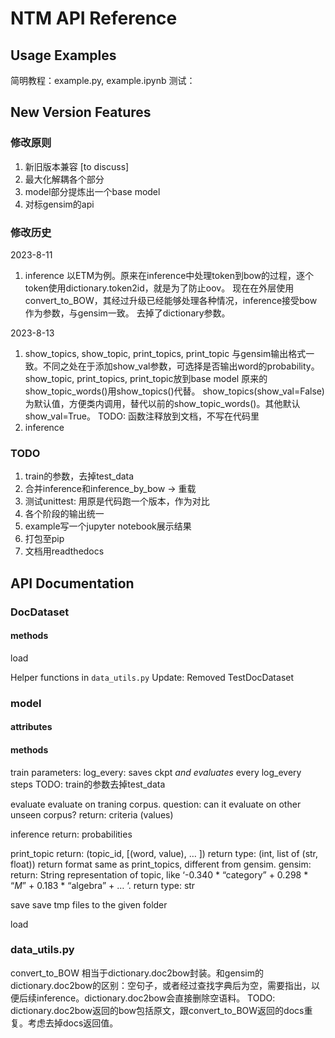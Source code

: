 # NTM API Reference
## Usage Examples
简明教程：example.py, example.ipynb
测试：

## New Version Features
### 修改原则
1. 新旧版本兼容 [to discuss]
2. 最大化解耦各个部分
3. model部分提炼出一个base model
4. 对标gensim的api

### 修改历史
2023-8-11
1. inference
   以ETM为例。原来在inference中处理token到bow的过程，逐个token使用dictionary.token2id，就是为了防止oov。
   现在在外层使用convert_to_BOW，其经过升级已经能够处理各种情况，inference接受bow作为参数，与gensim一致。
   去掉了dictionary参数。

2023-8-13
1. show_topics, show_topic, print_topics, print_topic
    与gensim输出格式一致。不同之处在于添加show_val参数，可选择是否输出word的probability。
    show_topic, print_topics, print_topic放到base model
    原来的show_topic_words()用show_topics()代替。
    show_topics(show_val=False)为默认值，方便类内调用，替代以前的show_topic_words()。其他默认show_val=True。
    TODO: 函数注释放到文档，不写在代码里
2. inference

### TODO
1. train的参数，去掉test_data
2. 合并inference和inference_by_bow -> 重载
3. 测试unittest: 用原是代码跑一个版本，作为对比
4. 各个阶段的输出统一
5. example写一个jupyter notebook展示结果
6. 打包至pip
7. 文档用readthedocs

## API Documentation
### DocDataset
#### methods
load

Helper functions in `data_utils.py`
Update: Removed TestDocDataset

### model
#### attributes

#### methods
train
    parameters:
        log_every: saves ckpt *and evaluates* every log_every steps
    TODO: train的参数去掉test_data

evaluate
    evaluate on traning corpus. question: can it evaluate on other unseen corpus?
    return: criteria (values)

inference
    return: probabilities

print_topic
    return: (topic_id, [(word, value), … ])
    return type: (int, list of (str, float))
    return format same as print_topics, different from gensim.
    gensim:
    return: String representation of topic, like ‘-0.340 * “category” + 0.298 * “$M$” + 0.183 * “algebra” + … ‘.
    return type: str

save
    save tmp files to the given folder

load

### data_utils.py
convert_to_BOW
    相当于dictionary.doc2bow封装。和gensim的dictionary.doc2bow的区别：空句子，或者经过查找字典后为空，需要指出，以便后续inference。dictionary.doc2bow会直接删除空语料。
    TODO: dictionary.doc2bow返回的bow包括原文，跟convert_to_BOW返回的docs重复。考虑去掉docs返回值。
